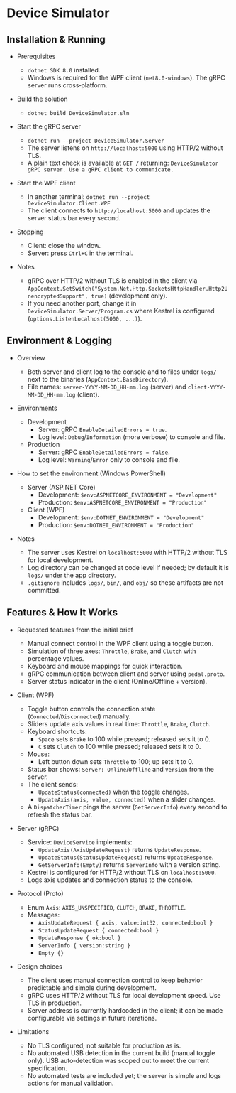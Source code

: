 # Device Simulator

## Installation & Running

- Prerequisites
  - `dotnet SDK 8.0` installed.
  - Windows is required for the WPF client (`net8.0-windows`). The gRPC server runs cross‑platform.

- Build the solution
  - `dotnet build DeviceSimulator.sln`

- Start the gRPC server
  - `dotnet run --project DeviceSimulator.Server`
  - The server listens on `http://localhost:5000` using HTTP/2 without TLS.
  - A plain text check is available at `GET /` returning: `DeviceSimulator gRPC server. Use a gRPC client to communicate.`

- Start the WPF client
  - In another terminal: `dotnet run --project DeviceSimulator.Client.WPF`
  - The client connects to `http://localhost:5000` and updates the server status bar every second.

- Stopping
  - Client: close the window.
  - Server: press `Ctrl+C` in the terminal.

- Notes
  - gRPC over HTTP/2 without TLS is enabled in the client via `AppContext.SetSwitch("System.Net.Http.SocketsHttpHandler.Http2UnencryptedSupport", true)` (development only).
  - If you need another port, change it in `DeviceSimulator.Server/Program.cs` where Kestrel is configured (`options.ListenLocalhost(5000, ...)`).

## Environment & Logging

- Overview
  - Both server and client log to the console and to files under `logs/` next to the binaries (`AppContext.BaseDirectory`).
  - File names: `server-YYYY-MM-DD_HH-mm.log` (server) and `client-YYYY-MM-DD_HH-mm.log` (client).

- Environments
  - Development
    - Server: gRPC `EnableDetailedErrors = true`.
    - Log level: `Debug`/`Information` (more verbose) to console and file.
  - Production
    - Server: gRPC `EnableDetailedErrors = false`.
    - Log level: `Warning`/`Error` only to console and file.

- How to set the environment (Windows PowerShell)
  - Server (ASP.NET Core)
    - Development: `$env:ASPNETCORE_ENVIRONMENT = "Development"`
    - Production: `$env:ASPNETCORE_ENVIRONMENT = "Production"`
  - Client (WPF)
    - Development: `$env:DOTNET_ENVIRONMENT = "Development"`
    - Production: `$env:DOTNET_ENVIRONMENT = "Production"`

- Notes
  - The server uses Kestrel on `localhost:5000` with HTTP/2 without TLS for local development.
  - Log directory can be changed at code level if needed; by default it is `logs/` under the app directory.
  - `.gitignore` includes `logs/`, `bin/`, and `obj/` so these artifacts are not committed.

## Features & How It Works

- Requested features from the initial brief
  - Manual connect control in the WPF client using a toggle button.
  - Simulation of three axes: `Throttle`, `Brake`, and `Clutch` with percentage values.
  - Keyboard and mouse mappings for quick interaction.
  - gRPC communication between client and server using `pedal.proto`.
  - Server status indicator in the client (Online/Offline + version).

- Client (WPF)
  - Toggle button controls the connection state (`Connected`/`Disconnected`) manually.
  - Sliders update axis values in real time: `Throttle`, `Brake`, `Clutch`.
  - Keyboard shortcuts:
    - `Space` sets `Brake` to 100 while pressed; released sets it to 0.
    - `C` sets `Clutch` to 100 while pressed; released sets it to 0.
  - Mouse:
    - Left button down sets `Throttle` to 100; up sets it to 0.
  - Status bar shows: `Server: Online`/`Offline` and `Version` from the server.
  - The client sends:
    - `UpdateStatus(connected)` when the toggle changes.
    - `UpdateAxis(axis, value, connected)` when a slider changes.
  - A `DispatcherTimer` pings the server (`GetServerInfo`) every second to refresh the status bar.

- Server (gRPC)
  - Service: `DeviceService` implements:
    - `UpdateAxis(AxisUpdateRequest)` returns `UpdateResponse`.
    - `UpdateStatus(StatusUpdateRequest)` returns `UpdateResponse`.
    - `GetServerInfo(Empty)` returns `ServerInfo` with a version string.
  - Kestrel is configured for HTTP/2 without TLS on `localhost:5000`.
  - Logs axis updates and connection status to the console.

- Protocol (Proto)
  - Enum `Axis`: `AXIS_UNSPECIFIED`, `CLUTCH`, `BRAKE`, `THROTTLE`.
  - Messages:
    - `AxisUpdateRequest { axis, value:int32, connected:bool }`
    - `StatusUpdateRequest { connected:bool }`
    - `UpdateResponse { ok:bool }`
    - `ServerInfo { version:string }`
    - `Empty {}`

- Design choices
  - The client uses manual connection control to keep behavior predictable and simple during development.
  - gRPC uses HTTP/2 without TLS for local development speed. Use TLS in production.
  - Server address is currently hardcoded in the client; it can be made configurable via settings in future iterations.

- Limitations
  - No TLS configured; not suitable for production as is.
  - No automated USB detection in the current build (manual toggle only). USB auto‑detection was scoped out to meet the current specification.
  - No automated tests are included yet; the server is simple and logs actions for manual validation.